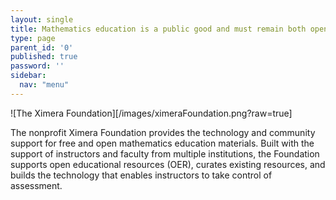 ```yaml
---
layout: single
title: Mathematics education is a public good and must remain both open and free.
type: page
parent_id: '0'
published: true
password: ''
sidebar:
  nav: "menu"
---
```

![The Ximera Foundation][/images/ximeraFoundation.png?raw=true]


The nonprofit Ximera Foundation provides the technology and community
support for free and open mathematics education materials.  Built with
the support of instructors and faculty from multiple institutions, the
Foundation supports open educational resources (OER), curates existing
resources, and builds the technology that enables instructors to take
control of assessment.
